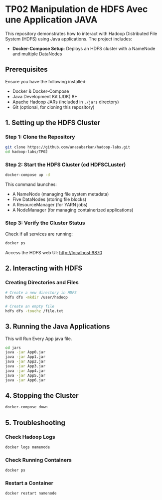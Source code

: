 # TP02 Manipulation de HDFS Avec une Application JAVA

This repository demonstrates how to interact with Hadoop Distributed File System (HDFS) using Java applications. The project includes:

- **Docker-Compose Setup**: Deploys an HDFS cluster with a NameNode and multiple DataNodes

## Prerequisites

Ensure you have the following installed:

- Docker & Docker-Compose
- Java Development Kit (JDK) 8+
- Apache Hadoop JARs (included in `./jars` directory)
- Git (optional, for cloning this repository)

## 1. Setting up the HDFS Cluster

### Step 1: Clone the Repository

```bash
git clone https://github.com/anasabarkan/hadoop-labs.git
cd hadoop-labs/TP02
```

### Step 2: Start the HDFS Cluster (cd HDFSCLuster)

```bash
docker-compose up -d
```

This command launches:

- A NameNode (managing file system metadata)
- Five DataNodes (storing file blocks)
- A ResourceManager (for YARN jobs)
- A NodeManager (for managing containerized applications)

### Step 3: Verify the Cluster Status

Check if all services are running:

```bash
docker ps
```

Access the HDFS web UI: [http://localhost:9870](http://localhost:9870)

## 2. Interacting with HDFS

### Creating Directories and Files

```bash
# Create a new directory in HDFS
hdfs dfs -mkdir /user/hadoop

# Create an empty file
hdfs dfs -touchz /file.txt
```

## 3. Running the Java Applications

This will Run Every App java file.

```bash
cd jars
java -jar App0.jar
java -jar App1.jar
java -jar App2.jar
java -jar App3.jar
java -jar App4.jar
java -jar App5.jar
java -jar App6.jar
```

## 4. Stopping the Cluster

```bash
docker-compose down
```

## 5. Troubleshooting

### Check Hadoop Logs

```bash
docker logs namenode
```

### Check Running Containers

```bash
docker ps
```

### Restart a Container

```bash
docker restart namenode
```

